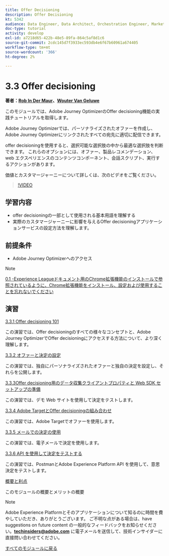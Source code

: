 ```yaml
---
title: Offer Decisioning
description: Offer Decisioning
kt: 5342
audience: Data Engineer, Data Architect, Orchestration Engineer, Marketer
doc-type: tutorial
activity: develop
exl-id: a7218d65-422b-48e5-89fa-864c5af8d1c6
source-git-commit: 2cdc145d7f3933ec593db4e6f67b60961a674405
workflow-type: tm+mt
source-wordcount: '366'
ht-degree: 2%

---
```


# 3.3 Offer decisioning

**著者：[Rob In Der Maur](https://www.linkedin.com/in/ridmaur/)、[Wouter Van Geluwe](https://www.linkedin.com/in/woutervangeluwe/)**

このモジュールでは、Adobe Journey OptimizerのOffer decisioning機能の実践チュートリアルを取得します。

Adobe Journey Optimizerでは、パーソナライズされたオファーを作成し、Adobe Journey Optimizerにリンクされたすべての宛先に適切に配信できます。

offer decisioningを使用すると、選択可能な選択肢の中から最適な選択肢を判断できます。 これらのオプションには、オファー、製品レコメンデーション、web エクスペリエンスのコンテンツコンポーネント、会話スクリプト、実行するアクションがあります。

価値とカスタマージャーニーについて詳しくは、次のビデオをご覧ください。

>[!VIDEO](https://video.tv.adobe.com/v/328829?quality=12&learn=on)

## 学習内容

- offer decisioningの一部として使用される基本用語を理解する
- 実際のカスタマージャーニーに影響を与えるOffer decisioningアプリケーションサービスの設定方法を理解します。

## 前提条件

- Adobe Journey Optimizerへのアクセス

>[!NOTE]
>
>[0.1 -Experience Leagueドキュメント用のChrome拡張機能のインストールで参照されているように、Chrome拡張機能をインストール、設定および使用することを忘れないでください ](../../gettingstarted/gettingstarted/ex1.md)

## 演習

[3.3.1 Offer decisioning 101](./ex1.md)

この演習では、Offer decisioningのすべての様々なコンセプトと、Adobe Journey OptimizerでOffer decisioningにアクセスする方法について、より深く理解します。

[3.3.2 オファーと決定の設定](./ex2.md)

この演習では、独自にパーソナライズされたオファーと独自の決定を設定し、それらを公開します。

[3.3.3Offer decisioning用のデータ収集クライアントプロパティと Web SDK セットアップの準備](./ex3.md)

この演習では、デモ Web サイトを使用して決定をテストします。

[3.3.4 Adobe TargetとOffer decisioningの組み合わせ](./ex4.md)

この演習では、Adobe Targetでオファーを使用します。

[3.3.5 メールでの決定の使用](./ex5.md)

この演習では、電子メールで決定を使用します。

[3.3.6 API を使用して決定をテストする](./ex6.md)

この演習では、PostmanとAdobe Experience Platform API を使用して、意思決定をテストします。

[概要と利点](./summary.md)

このモジュールの概要とメリットの概要

>[!NOTE]
>
>Adobe Experience Platformとそのアプリケーションについて知るのに時間を費やしていただき、ありがとうございます。 ご不明な点がある場合は、have suggestions on future content の一般的なフィードバックをお知らせください。**techinsiders@adobe.com** に電子メールを送信して、技術インサイダーに直接問い合わせてください。

[すべてのモジュールに戻る](../../../overview.md)
